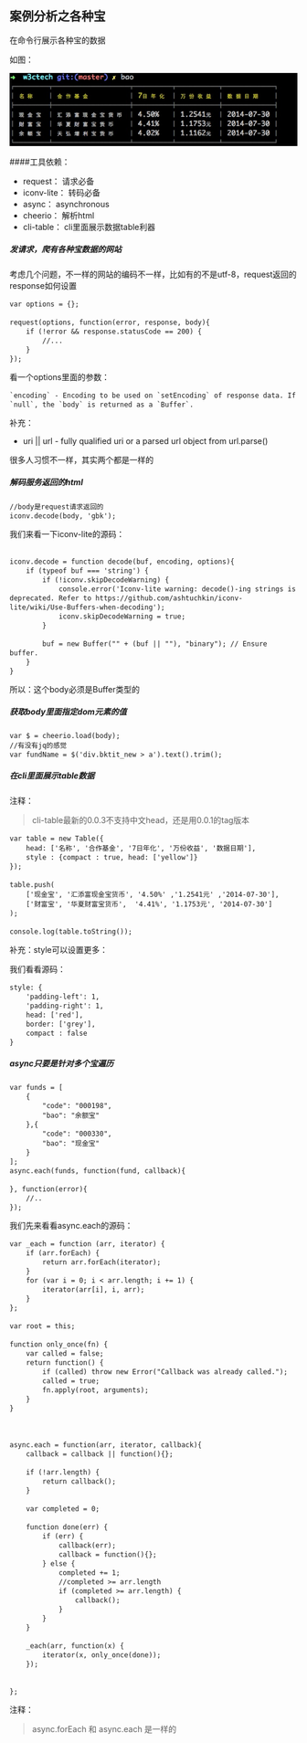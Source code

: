 ## 案例分析之各种宝

在命令行展示各种宝的数据

如图：

![各种包](bao.png)

####工具依赖：

* request：       请求必备
* iconv-lite：    转码必备
* async：         asynchronous
* cheerio：       解析html
* cli-table：     cli里面展示数据table利器


##### 发请求，爬有各种宝数据的网站

考虑几个问题，不一样的网站的编码不一样，比如有的不是utf-8，request返回的response如何设置

```shell
var options = {};

request(options, function(error, response, body){
	if (!error && response.statusCode == 200) {
		//...
	}
});
```


看一个options里面的参数：

```shell
`encoding` - Encoding to be used on `setEncoding` of response data. If `null`, the `body` is returned as a `Buffer`.
```


补充：

* uri || url - fully qualified uri or a parsed url object from url.parse()

很多人习惯不一样，其实两个都是一样的



##### 解码服务返回的html

```shell
//body是request请求返回的
iconv.decode(body, 'gbk');
```

我们来看一下iconv-lite的源码：

```shell

iconv.decode = function decode(buf, encoding, options){
	if (typeof buf === 'string') {
        if (!iconv.skipDecodeWarning) {
            console.error('Iconv-lite warning: decode()-ing strings is deprecated. Refer to https://github.com/ashtuchkin/iconv-lite/wiki/Use-Buffers-when-decoding');
            iconv.skipDecodeWarning = true;
        }

        buf = new Buffer("" + (buf || ""), "binary"); // Ensure buffer.
    }
}

```

所以：这个body必须是Buffer类型的


##### 获取body里面指定dom元素的值

```shell
var $ = cheerio.load(body);
//有没有jq的感觉
var fundName = $('div.bktit_new > a').text().trim();
```


##### 在cli里面展示table数据

注释：

> cli-table最新的0.0.3不支持中文head，还是用0.0.1的tag版本

```shell
var table = new Table({
    head: ['名称', '合作基金', '7日年化', '万份收益', '数据日期'],
    style : {compact : true, head: ['yellow']}
});

table.push(
	['现金宝', '汇添富现金宝货币', '4.50%' ,'1.2541元' ,'2014-07-30'],
	['财富宝', '华夏财富宝货币',  '4.41%', '1.1753元', '2014-07-30']
);

console.log(table.toString());
```

补充：style可以设置更多：

我们看看源码：

```shell
style: {
    'padding-left': 1,
	'padding-right': 1,
	head: ['red'],
	border: ['grey'],
	compact : false
}
```

##### async只要是针对多个宝遍历

```shell
var funds = [
	{
        "code": "000198",
        "bao": "余额宝"
    },{
        "code": "000330",
        "bao": "现金宝"
    }
];
async.each(funds, function(fund, callback){
	
}, function(error){
	//..
});
```

我们先来看看async.each的源码：

```shell
var _each = function (arr, iterator) {
    if (arr.forEach) {
        return arr.forEach(iterator);
    }
    for (var i = 0; i < arr.length; i += 1) {
        iterator(arr[i], i, arr);
    }
};

var root = this;

function only_once(fn) {
    var called = false;
    return function() {
        if (called) throw new Error("Callback was already called.");
        called = true;
        fn.apply(root, arguments);
    }
}



async.each = function(arr, iterator, callback){
	callback = callback || function(){};

	if (!arr.length) {
		return callback();
	}

	var completed = 0;

	function done(err) {
		if (err) {
			callback(err);
			callback = function(){};
		} else {
			completed += 1;
			//completed >= arr.length
			if (completed >= arr.length) {
				callback();
			}
		}
	}

	_each(arr, function(x) {
		iterator(x, only_once(done));
	});


};
```

注释：

> async.forEach 和 async.each 是一样的



